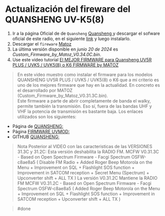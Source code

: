 # Actualización del fireware del QUANSHENG UV-K5(8)

1. Ir a la página Oficial de de `Quansheng` [Quansheng ](http://en.qsfj.com/) y descargar el sofware oficial de este radio, en el siguiente [link](http://en.qsfj.com/support/downloads/3268) y luego instalarlo.
2. Descargar el `fireware` [Matoz](https://github.com/spm81/Quansheng_UV-K5/tree/main/Firmware/UNIVERSAL%20FIRMWARE%20(%20All%20Radios%20-%20UV-K5%2C%20UV-K5(8)%2C%20UV-K6%2C%20UV-5R%20Plus%2C%20etc...)/Custom%20Firmware%20by%20Matoz%20(%20spm81%20))
3. La última versión disponible en *junio 20 de 2024* es *Custom_Firmware_by_Matoz_V0.34.0C.bin*.
4. Use este video tutorial [El MEJOR FIRMWARE para Quansheng UV5R PLUS / UVK5 / UVK5(8) o K6 FIRMWARE by MATOZ](https://www.youtube.com/watch?v=p2biEejciwo&t=4s)

  > En este video muestro como instalar el firmware para los modelos  QUANSHENG  UV5R PLUS / UVK5 / UVK5(8) o K6  que a mi criterio es uno de los mejores firmware que hay en la actualidad. En concreto es el desarrollado por MATOZ (Custom_Firmware_by_Matoz_V0.31.3C.bin).  
  > Este firmware a parte de abrir completamente de banda el walky, permite también la transmisión. Eso sí, fuera de las bandas UHF y VHF  la potencia de transmisión es bastante baja. Los enlaces utilizados son los siguientes:
- Página de [QUANSHENG:](http://en.qsfj.com/)
- Página [FIRMWARE UVMOD:](https://whosmatt.github.io/uvmod/)
- GITHUB [QUANSHENG:](https://github.com/ludwich66/Quanshen...)

> Nota Posterior al VIDEO con las caracteristicas de las VERSIONES 31.3C y 31.2C: Esta versión deshabilita la RADIO FM. MCFW V0.31.3C - Based on Open Spectrum Firmware - Facgi Spectrum OSFW-c8ae8a5 ( Disable FM Radio + Added Roger Beep Motorola on the Menu + Improvement on SQL + Flashlight SOS function + Improvement in SATCOM reception + Secret Menu (Spectrum) + Upconverter shift + ALL TX ) 
> La versión V0.31.2C Mantiene la RADIO FM MCFW V0.31.2C - Based on Open Spectrum Firmware - Facgi Spectrum OSFW-c8ae8a5 ( Added Roger Beep Motorola on the Menu + Improvement on SQL + Flashlight SOS function + Improvement in SATCOM reception + Upconverter shift + ALL TX )

> #done
